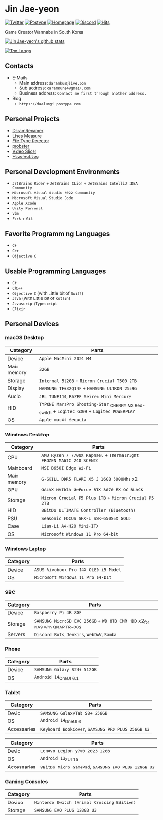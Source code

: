 # Jin Jae-yeon

[![Twitter](https://img.shields.io/badge/daelumgi-blue?logo=Twitter)](https://twitter.com/daelumgi) [![Postype](https://img.shields.io/badge/Postype-daelumgi-yellowgreen)](https://daelumgi.postype.com) [![Homepage](https://img.shields.io/badge/daram.in-green?logo=nginx)](https://daram.in) [![Discord](https://img.shields.io/badge/daelumgi-lightgrey?logo=Discord)](#) [![Hits](https://hits.seeyoufarm.com/api/count/incr/badge.svg?url=https%3A%2F%2Fgithub.com%2Fdaramkun&count_bg=%23337CBC&title_bg=%23555555&icon=&icon_color=%23E7E7E7&title=hits&edge_flat=false)](https://hits.seeyoufarm.com)

Game Creator Wannabe in South Korea

[![Jin Jae-yeon's github stats](https://github-readme-stats.vercel.app/api?username=daramkun&show_icons=true&hide_border=true)](https://github.com/daramkun)

[![Top Langs](https://github-readme-stats.vercel.app/api/top-langs/?username=daramkun&hide_border=true&layout=compact)](https://github.com/daramkun)

## Contacts
- E-Mails
  - Main address: `daramkun@live.com`
  - Sub address: `daramkun14@gmail.com`
  - Business address: `Contact me first through another address.`
- Blog
  - `https://daelumgi.postype.com`

## Personal Projects
- [DaramRenamer](https://github.com/daramkun/DaramRenamer)
- [Lines Measure](https://github.com/daramkun/Lines-Measure)
- [File Type Detector](https://github.com/daramkun/FileTypeDetector)
- [probster](https://github.com/daramkun/probster)
- [Video Slicer](https://github.com/daramkun/VideoSlicer)
- [Hazelnut.Log](https://github.com/daramkun/Hazelnut.Log)

## Personal Development Environments
- `JetBrains Rider` + `JetBrains CLion` + `JetBrains IntelliJ IDEA Community`
- `Microsoft Visual Studio 2022 Community`
- `Microsoft Visual Studio Code`
- `Apple Xcode`
- `Unity Personal`
- `vim`
- `Fork` + `Git`

## Favorite Programming Languages
- `C#`
- `C++`
- `Objective-C`

## Usable Programming Languages
- `C#`
- `C`/`C++`
- `Objective-C` (with Little bit of `Swift`)
- `Java` (with Little bit of `Kotlin`)
- `Javascript`/`Typescript`
- `Elixir`

## Personal Devices
### macOS Desktop
|Category|Parts|
|--------|-----|
|Device|`Apple MacMini 2024 M4`|
|Main memory|`32GB`|
|Storage|`Internal 512GB` + `Micron Crucial T500 2TB`|
|Display|`HANSUNG TFG32Q14F` + `HANSUNG ULTRON 2559G`|
|Audio|`JBL TUNE110`, `RAZER Seiren Mini Mercury`|
|HID|`TYPONE MarsPro Shooting-Star` <sub>CHERRY MX Red-switch</sub> + `Logitec G309` + `Logitec POWERPLAY`|
|OS|`Apple macOS Sequoia`|

### Windows Desktop
|Category|Parts|
|--------|-----|
|CPU|`AMD Ryzen 7 7700X Raphael` + `Thermalright FROZEN MAGIC 240 SCENIC`|
|Mainboard|`MSI B650I Edge Wi-Fi`|
|Main memory|`G-SKILL DDR5 FLARE X5 J 16GB 6000Mhz` x2|
|GPU|`GALAX NVIDIA GeForce RTX 3070 EX OC BLACK`|
|Storage|`Micron Crucial P5 Plus 1TB` + `Micron Crucial P5 2TB`|
|HID|`8BitDo ULTIMATE Controller (Bluetooth)`|
|PSU|`Seasonic FOCUS SFX-L SSR-650SGX GOLD`|
|Case|`Lian-Li A4-H2O Mini-ITX`|
|OS|`Microsoft Windows 11 Pro 64-bit`|

### Windows Laptop
|Category|Parts|
|--------|-----|
|Device|`ASUS Vivobook Pro 14X OLED i5 Model`|
|OS|`Microsoft Windows 11 Pro 64-bit`|

### SBC
|Category|Parts|
|--------|-----|
|Device|`Raspberry Pi 4B 8GB`|
|Storage|`SAMSUNG MicroSD EVO 256GB` + `WD 8TB CMR HDD` x2<sub>for NAS with QNAP TR-002</sub>|
|Servers|`Discord Bots`, `Jenkins`, `WebDAV`, `Samba`|

### Phone
|Category|Parts|
|--------|-----|
|Device|`SAMSUNG Galaxy S24+ 512GB`|
|OS|`Android 14`<sub>OneUI 6.1</sub>|

### Tablet
|Category|Parts|
|--------|-----|
|Devic|`SAMSUNG GalaxyTab S8+ 256GB`|
|OS|`Android 14`<sub>OneUI 6</sub>|
|Accessaries|`Keyboard BookCover`, `SAMSUNG PRO PLUS 256GB U3`|

|Category|Parts|
|--------|-----|
|Devic|`Lenovo Legion y700 2023 12GB`|
|OS|`Android 13`<sub>ZUI 15</sub>|
|Accessaries|`8BitDo Micro GamePad`, `SAMSUNG EVO PLUS 128GB U3`|

### Gaming Consoles
|Category|Parts|
|--------|-----|
|Device|`Nintendo Switch (Animal Crossing Edition)`|
|Storage|`SAMSUNG EVO PLUS 128GB U3`|

